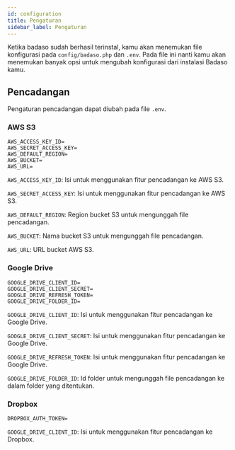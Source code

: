 ```yaml
---
id: configuration
title: Pengaturan
sidebar_label: Pengaturan
---
```


Ketika badaso sudah berhasil terinstal, kamu akan menemukan file konfigurasi pada ```config/badaso.php``` dan ```.env```. Pada file ini nanti kamu akan menemukan banyak opsi untuk mengubah konfigurasi dari instalasi Badaso kamu.

## Pencadangan
Pengaturan pencadangan dapat diubah pada file ```.env```.

### AWS S3
```
AWS_ACCESS_KEY_ID=
AWS_SECRET_ACCESS_KEY=
AWS_DEFAULT_REGION=
AWS_BUCKET=
AWS_URL=
```
`AWS_ACCESS_KEY_ID`: Isi untuk menggunakan fitur pencadangan ke AWS S3.

`AWS_SECRET_ACCESS_KEY`: Isi untuk menggunakan fitur pencadangan ke AWS S3.

`AWS_DEFAULT_REGION`: Region bucket S3 untuk mengunggah file pencadangan.

`AWS_BUCKET`: Nama bucket S3 untuk mengunggah file pencadangan.

`AWS_URL`: URL bucket AWS S3.

### Google Drive
```
GOOGLE_DRIVE_CLIENT_ID=
GOOGLE_DRIVE_CLIENT_SECRET=
GOOGLE_DRIVE_REFRESH_TOKEN=
GOOGLE_DRIVE_FOLDER_ID=
```
`GOOGLE_DRIVE_CLIENT_ID`: Isi untuk menggunakan fitur pencadangan ke Google Drive.

`GOOGLE_DRIVE_CLIENT_SECRET`: Isi untuk menggunakan fitur pencadangan ke Google Drive.

`GOOGLE_DRIVE_REFRESH_TOKEN`: Isi untuk menggunakan fitur pencadangan ke Google Drive.

`GOOGLE_DRIVE_FOLDER_ID`: Id folder untuk mengunggah file pencadangan ke dalam folder yang ditentukan.

### Dropbox
```
DROPBOX_AUTH_TOKEN=
```
`GOOGLE_DRIVE_CLIENT_ID`: Isi untuk menggunakan fitur pencadangan ke Dropbox.